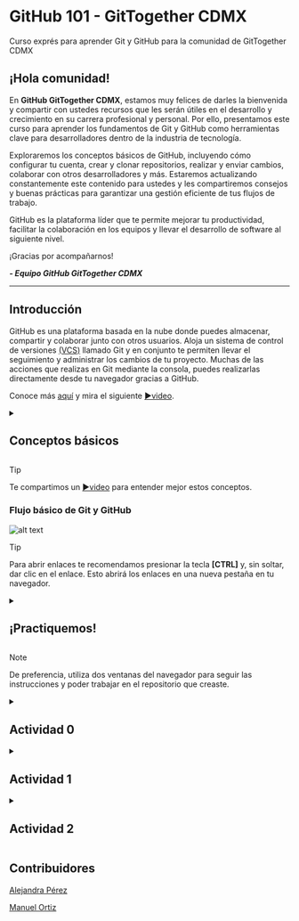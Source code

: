 # GitHub 101 - GitTogether CDMX
Curso exprés para aprender Git y GitHub para la comunidad de GitTogether CDMX

## ¡Hola comunidad!

En **GitHub GitTogether CDMX**, estamos muy felices de darles la bienvenida y compartir con ustedes recursos que les serán útiles en el desarrollo y crecimiento en su carrera profesional y personal. Por ello, presentamos este curso para aprender los fundamentos de Git y GitHub como herramientas clave para desarrolladores dentro de la industria de tecnología.

Exploraremos los conceptos básicos de GitHub, incluyendo cómo configurar tu cuenta, crear y clonar repositorios, realizar y enviar cambios, colaborar con otros desarrolladores y más. Estaremos actualizando constantemente este contenido para ustedes y les compartiremos consejos y buenas prácticas para garantizar una gestión eficiente de tus flujos de trabajo.

GitHub es la plataforma líder que te permite mejorar tu productividad, facilitar la colaboración en los equipos y llevar el desarrollo de software al siguiente nivel.

¡Gracias por acompañarnos!

***- Equipo GitHub GitTogether CDMX***

---

## Introducción
GitHub es una plataforma basada en la nube donde puedes almacenar, compartir y colaborar junto con otros usuarios. Aloja un sistema de control de versiones [(VCS)](https://docs.github.com/es/get-started/start-your-journey/about-github-and-git#about-git) llamado Git y en conjunto te permiten llevar el seguimiento y administrar los cambios de tu proyecto. Muchas de las acciones que realizas en Git mediante la consola, puedes realizarlas directamente desde tu navegador gracias a GitHub.

Conoce más [aquí](https://docs.github.com/es/get-started/start-your-journey/about-github-and-git#c%C3%B3mo-funcionan-git-y-github-juntos) y mira el siguiente [▶️video](https://youtu.be/pBy1zgt0XPc?si=3xC7IMYKmClIKUcB).

<!-- 
  <<< Conceptos básicos >>> 
-->

<details id=0>
<summary><h2>Conceptos básicos</h2></summary>

Existe una serie de conceptos que utilizaras a partir de ahora que trabajes tus proyectos en estas plataformas, por ejemplo:

### Repositorios

Un repositorio o "repo" es un proyecto que contiene múltiples archivos con los que administrarás el mismo, por ejemplo, aquellos basados en código, carpetas, imágenes, etc.

### Ramas

Definamos las ramas como une versión creada en paralelo  y de forma aislada de tu proyecto base. Cuando se crea una rama, se copian todos los archivos y el historial de cambios del repositorio principal, y a partir de ahí se pueden realizar modificaciones sin afectar a la rama principal (también conocida como rama `master` o `main`).

Crear ramas te permite solucionar errores, desarrollar nuevas características o hacer pruebas en tu proyecto y que cada colaborador pueda trabajar en sus propias contribuciones.


### Commits

Los commits con el conjunto de cambios dentro de los archivos del proyecto.

### Pull Requests

Las Pull Request (PR) son peticiones para integrar nuestras propuestas o cambios de código a un proyecto.
Esto permite que aquelllos usuarios que no sean los propietarios, contribuyan al mismo y mediante las PR, el propietario decida integrar esas contribuciones, solicitar modificaciones e incluso rechazarlas. 

### Issues
Dentro de la administración de un proyecto, el sistema de issues o incidencias en GitHub es una forma de realizar un seguimiento y administrar el trabajo necesario para mejorarlos. Cada issue puede significar una tarea, un informe de errores o una solicitud de función y se puede asignar a los miembros del equipo, etiquetar con etiquetas y vincular a hitos.

### Merge

La fusión, o merge, se refiere al proceso de combinar los cambios de una rama a otra, generalmente a la principal. GitHub utiliza un algoritmo de fusión llamado "merge commit" para combinar las diferencias entre las dos ramas. Este "merge commit" registra el historial de cambios y permite mantener un registro de los cambios realizados en cada rama.

### Projects

GitHub Projects es una herramienta integrada en la plataforma GitHub que te permite crear tableros de proyectos para organizar y dar seguimiento a tu trabajo. Es una gran funcionalidad que te ayudará en la gestión de tus proyectos y colaborar con tus equipos de trabajo.

</details>

> [!TIP]
> Te compartimos un [▶️video](https://youtu.be/r8jQ9hVA2qs?si=IRzStEVNR_UrMVpZ) para entender mejor estos conceptos.

### Flujo básico de Git y GitHub
![alt text](./Imágenes/image.png)


<!-- 
  <<< Práctica >>> 
-->

> [!TIP]
> Para abrir enlaces te recomendamos presionar la tecla **[CTRL]** y, sin soltar, dar clic en el enlace. Esto abrirá los enlaces en una nueva pestaña en tu navegador.

<details id=1>
<summary><h2>¡Practiquemos!</h2></summary>

[![Iniciar Curso](https://user-images.githubusercontent.com/1221423/218596841-0645fe1a-4aaf-4f51-9ab3-8aa2d3fdd487.svg)](https://github.com/aleepsy/GitHub-101---GitTogether-CDMX/fork)

1. Haz clic en el boton de arriba para hacer **Fork** de este repositorio. En la nueva página coloca el nombre que más te guste.
2. Espera alrededor de 20 segundos para ver tu nuevo repositorio.
3. Cuando hayas creado el fork, puedes editarlo de la siguiente manera:
   - a) **Clonar** el repositorio:
     1. Selecciona una carpeta en tu computadora y ejecuta este comando: `git clone url_de_tu_repo`
     2. Entra a la carpeta creada con el mismo nombre de tu repositorio.
   - b) Usar **github.dev**:
     1. En la raíz de tu repositorio, presiona la tecla:  `.`.

![alt text](./Imágenes/image-1.png)
¡Sencillo! ¿Verdad?
</details>

<!-- 
  <<< Actividad 0 >>> 
-->

> [!NOTE]
> De preferencia, utiliza dos ventanas del navegador para seguir las instrucciones y poder trabajar en el repositorio que creaste.

<details id=2>
<summary><h2>Actividad 0</h2></summary>

:octocat: Ahora que tienes una copia del repositorio original, vamos a comenzar con el manejo de archivos. 

Practiquemos lo siguiente:

1. Dirígete a la carpeta [Miembros](./Actividades/Miembros) dentro de la carpeta **Actividades**.
2. Presiona la tecla `.` para abrir tu editor en línea.
3. Dentro de la carpeta vas a crear un archivo de Markdown que lleve tu nombre y la extensión **.md**, por ejemplo:

![alt text](./Imágenes/image-8.png)

4. Dentro de este nuevo archivo, agregarás tu nombre y apellido y tu handle de github (o username). Además una breve descripción de ti, sigue el [formato de ejemplo](./Actividades/Miembros/alejandra.md).

5. Recuerda trabajar sobre el archivo con tu nombre y no sobreescribir el de ejemplo.

6. Una vez agregada tu bio, te vas a dirigir al [Octodex](https://octodex.github.com/) y elegirás al octocat que más te guste, esta imagen la agregaras justo debajo del texto. Puedes simplemente copiar y pegar la imagen en tu archivo **.md** o bajarla en tu computadora, arrastrar y soltar en el editor.

### ¡Sencillo!

Ahora sabes como crear y editar archivos.


</details>


<!-- 
  <<< Actividad 1 >>> 
-->
<details id=3>
<summary><h2>Actividad 1</h2></summary>

:octocat: A continuación, veremos como colaborar en este repositorio:

1. Dirígete al archivo [Tips.md](./Actividades/Tips.md) dentro de la carpeta **Actividades**.
2. Recuerda utilizar **github.dev** para abrir tu editor en línea.
3. En el archivo de [Tips.md](./Actividades/Tips.md), copia el tip de ejemplo y pegalo justo debajo. Vas a agregar un Tip que les darías a las demas personas para mejorar en programación.

![alt text](./Imágenes/image-2.png)

4. Haz clic en el ícono de control de código fuente dentro de tu editor.

![alt text](./Imágenes/image-3.png)

5. Escribe un nombre y envía los cambios.

![alt text](./Imágenes/image-4.png)

6. Dirígete a tu repositorio y verás la siguiente opción:

![alt text](./Imágenes/image-5.png)

6. Abre un Pull Request **(PR)** y coloca en el titulo `He agregado mi tip - Tu Nombre`y opcionalmente una descripción.

7. Asegúrate de no tener conflictos.

![alt text](./Imágenes/image-7.png)

8. Crea tu **PR**.

### ¡Felicidades!

Creaste tu primera contribución a un repositorio en GitHub.

</details>

<!-- 
  <<< Actividad 2 >>> 
-->
<details id=4>
<summary><h2>Actividad 2</h2></summary>

</details>



## Contribuidores
[Alejandra Pérez](https://github.com/aleepsy)

[Manuel Ortiz](https://github.com/manuosmx)